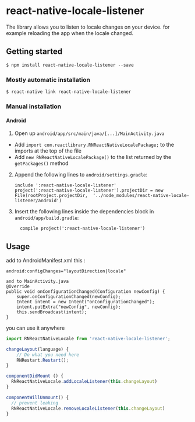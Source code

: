 
# react-native-locale-listener
The library allows you to listen to locale changes on your device.
for example reloading the app when the locale changed.
## Getting started

`$ npm install react-native-locale-listener --save`

### Mostly automatic installation

`$ react-native link react-native-locale-listener`

### Manual installation

#### Android

1. Open up `android/app/src/main/java/[...]/MainActivity.java`
  - Add `import com.reactlibrary.RNReactNativeLocalePackage;` to the imports at the top of the file
  - Add `new RNReactNativeLocalePackage()` to the list returned by the `getPackages()` method
2. Append the following lines to `android/settings.gradle`:
  	```
  	include ':react-native-locale-listener'
  	project(':react-native-locale-listener').projectDir = new File(rootProject.projectDir, 	'../node_modules/react-native-locale-listener/android')
  	```
3. Insert the following lines inside the dependencies block in `android/app/build.gradle`:
  	```
      compile project(':react-native-locale-listener')
  	```
## Usage
add to AndroidManifest.xml this :
```Android
android:configChanges="layoutDirection|locale"

and to MainActivity.java
@Override
public void onConfigurationChanged(Configuration newConfig) {
    super.onConfigurationChanged(newConfig);
    Intent intent = new Intent("onConfigurationChanged");
    intent.putExtra("newConfig", newConfig);
    this.sendBroadcast(intent);
}
```
you can use it anywhere
```javascript
import RNReactNativeLocale from 'react-native-locale-listener';

changeLayout(language) {
    // Do what you need here
    RNRestart.Restart();
}

componentDidMount () {
  RNReactNativeLocale.addLocaleListener(this.changeLayout)
}

componentWillUnmount() {
  // prevent leaking
  RNReactNativeLocale.removeLocaleListener(this.changeLayout)
}
```
